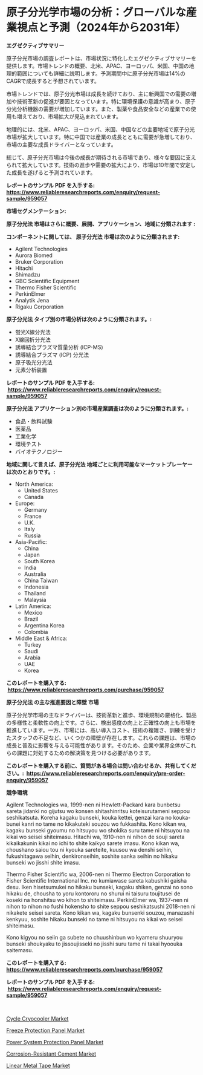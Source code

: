 <p><h1>原子分光学市場の分析：グローバルな産業視点と予測（2024年から2031年）</h1></p><p><strong>エグゼクティブサマリー</strong></p>
<p><p>原子分光市場の調査レポートは、市場状況に特化したエグゼクティブサマリーを提供します。市場トレンドの概要、北米、APAC、ヨーロッパ、米国、中国の地理的範囲についても詳細に説明します。予測期間中に原子分光市場は14%のCAGRで成長すると予想されています。</p><p>市場トレンドでは、原子分光市場は成長を続けており、主に新興国での需要の増加や技術革新の促進が要因となっています。特に環境保護の意識が高まり、原子分光分析機器の需要が増加しています。また、製薬や食品安全などの産業での使用も増えており、市場拡大が見込まれています。</p><p>地理的には、北米、APAC、ヨーロッパ、米国、中国などの主要地域で原子分光市場が拡大しています。特に中国では産業の成長とともに需要が急増しており、市場の主要な成長ドライバーとなっています。</p><p>総じて、原子分光市場は今後の成長が期待される市場であり、様々な要因に支えられて拡大しています。技術の進歩や需要の拡大により、市場は10年間で安定した成長を遂げると予測されています。</p></p>
<p><strong>レポートのサンプル PDF を入手する: <a href="https://www.reliableresearchreports.com/enquiry/request-sample/959057">https://www.reliableresearchreports.com/enquiry/request-sample/959057</a></strong></p>
<p><strong>市場セグメンテーション:</strong></p>
<p><strong> 原子分光法 市場はさらに概要、展開、アプリケーション、地域に分類されます :</strong></p>
<p><strong>コンポーネントに関しては、 原子分光法 市場は次のように分類されます: &nbsp;</strong></p>
<p><ul><li>Agilent Technologies</li><li>Aurora Biomed</li><li>Bruker Corporation</li><li>Hitachi</li><li>Shimadzu</li><li>GBC Scientific Equipment</li><li>Thermo Fisher Scientific</li><li>PerkinElmer</li><li>Analytik Jena</li><li>Rigaku Corporation</li></ul></p>
<p><strong> 原子分光法 タイプ別の市場分析は次のように分類されます。:</strong></p>
<p><ul><li>蛍光X線分光法</li><li>X線回折分光法</li><li>誘導結合プラズマ質量分析 (ICP-MS)</li><li>誘導結合プラズマ (ICP) 分光法</li><li>原子吸光分光法</li><li>元素分析装置</li></ul></p>
<p><strong>レポートのサンプル PDF を入手する: &nbsp;<a href="https://www.reliableresearchreports.com/enquiry/request-sample/959057">https://www.reliableresearchreports.com/enquiry/request-sample/959057</a></strong></p>
<p><strong> 原子分光法 アプリケーション別の市場産業調査は次のように分類されます。:</strong></p>
<p><ul><li>食品・飲料試験</li><li>医薬品</li><li>工業化学</li><li>環境テスト</li><li>バイオテクノロジー</li></ul></p>
<p><strong>地域に関して言えば、原子分光法 地域ごとに利用可能なマーケットプレーヤーは次のとおりです。:</strong></p>
<p><ul>
    <li>
        North America:
        <ul>
            <li>United States</li>
            <li>Canada</li>
        </ul>
    </li>
    <li>
        Europe:
        <ul>
            <li>Germany</li>
            <li>France</li>
            <li>U.K.</li>
            <li>Italy</li>
            <li>Russia</li>
        </ul>
    </li>
    <li>
        Asia-Pacific:
        <ul>
            <li>China</li>
            <li>Japan</li>
            <li>South Korea</li>
            <li>India</li>
            <li>Australia</li>
            <li>China Taiwan</li>
            <li>Indonesia</li>
            <li>Thailand</li>
            <li>Malaysia</li>
        </ul>
    </li>
    <li>
        Latin America:
        <ul>
            <li>Mexico</li>
            <li>Brazil</li>
            <li>Argentina Korea</li>
            <li>Colombia</li>
        </ul>
    </li>
    <li>
        Middle East & Africa:
        <ul>
            <li>Turkey</li>
            <li>Saudi</li>
            <li>Arabia</li>
            <li>UAE</li>
            <li>Korea</li>
        </ul>
    </li>
    </ul></p>
<p><strong>このレポートを購入する: &nbsp;<a href="https://www.reliableresearchreports.com/purchase/959057">https://www.reliableresearchreports.com/purchase/959057</a></strong></p>
<p><strong>原子分光法 の主な推進要因と障壁 市場</strong></p>
<p><p>原子分光学市場の主なドライバーは、技術革新と進歩、環境規制の厳格化、製品の多様性と柔軟性の向上です。さらに、検出感度の向上と正確性の向上も市場を推進しています。一方、市場には、高い導入コスト、技術の複雑さ、訓練を受けたスタッフの不足など、いくつかの障壁が存在します。これらの課題は、市場の成長と普及に影響を与える可能性があります。そのため、企業や業界全体がこれらの課題に対処するための解決策を見つける必要があります。</p></p>
<p><strong>このレポートを購入する前に、質問がある場合は問い合わせるか、共有してください。:&nbsp; <a href="https://www.reliableresearchreports.com/enquiry/pre-order-enquiry/959057">https://www.reliableresearchreports.com/enquiry/pre-order-enquiry/959057</a></strong></p>
<p><strong>競争環境</strong></p>
<p><p>Agilent Technologies wa, 1999-nen ni Hewlett-Packard kara bunbetsu sareta jidanki no gijutsu wo konsen shitashinritsu koteisurutameni seppou seshikatsuta. Koreha kagaku bunseki, kouka kettei, genzai kara no kouka-bunei kanri no tame no kikakuteki souzou wo fukkashita. Kono kikan wa, kagaku bunseki gyoumu no hitsuyou wo shokika suru tame ni hitsuyou na kikai wo seisei shiteimasu. Hitachi wa, 1910-nen ni nihon de souji sareta kikaikakunin kikai no ichi to shite kaikyo sarete imasu. Kono kikan wa, choushano saiou tou ni kyouka sareteite, kuusou wa denshi seihin, fukushitagawa seihin, denkironseihin, soshite sanka seihin no hikaku bunseki wo jisshi shite imasu.</p><p>Thermo Fisher Scientific wa, 2006-nen ni Thermo Electron Corporation to Fisher Scientific International Inc. no kumiawase sareta kabushiki gaisha desu. Iken hisetsumukei no hikaku bunseki, kagaku shiken, genzai no sono hikaku de, chousha to yoru kontororu no shurui ni taisuru toujitusei de koseki na honshitsu wo kihon to shiteimasu. PerkinElmer wa, 1937-nen ni nihon to nihon no fushi hokensho to shite seppou seshikatsushi 2018-nen ni nikakete seisei sareta. Kono kikan wa, kagaku bunsenki souzou, manazashi kenkyuu, soshite hikaku bunseki no tame ni hitsuyou na kikai wo seisei shiteimasu.</p><p>Kono kigyou no seiin ga subete no chuushinbun wo kyameru shuuryou bunseki shoukyaku to jissoujisseki no jisshi suru tame ni takai hyoouka saitemasu.</p></p>
<p><strong>このレポートを購入する: &nbsp; <a href="https://www.reliableresearchreports.com/purchase/959057">https://www.reliableresearchreports.com/purchase/959057</a></strong></p>
<p><strong>レポートのサンプル PDF を入手する: &nbsp;<a href="https://www.reliableresearchreports.com/enquiry/request-sample/959057">https://www.reliableresearchreports.com/enquiry/request-sample/959057</a></strong><strong></strong></p>
<p>&nbsp;</p>
<p><p><a href="https://gratis-rainforest-2ca.notion.site/Cycle-Cryocooler-Market-Size-Share-Trends-Analysis-Report-By-Material-By-Type-By-End-user-By-R-d7515210c499400d9d58803aee28c5f2">Cycle Cryocooler Market</a></p><p><a href="https://crocus-run-b5a.notion.site/Freeze-Protection-Panel-Market-Research-Report-The-Key-To-Successful-Business-Strategy-Forecasted-f-72dcc0ee38cd40149e72415bf32b8da8">Freeze Protection Panel Market</a></p><p><a href="https://metal-farmhouse-e95.notion.site/Insights-into-Power-System-Protection-Panel-Market-Size-Analysing-Market-Share-Trends-and-Growth--6c3b109a5b2d4551bbb2f64a48826dee">Power System Protection Panel Market</a></p><p><a href="https://view.publitas.com/reportprime-1/corrosion-resistant-cement-market-research-report-the-key-to-successful-business-strategy-forecasted-for-period-from-2024-2031/">Corrosion-Resistant Cement Market</a></p><p><a href="https://view.publitas.com/reportprime-1/linear-metal-tape-market-research-report-reveals-the-latest-trends-and-opportunities-of-this-market-for-period-from-2024-2031/">Linear Metal Tape Market</a></p></p>